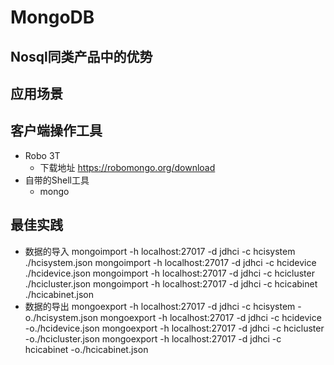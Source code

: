 
# MongoDB

## Nosql同类产品中的优势

## 应用场景

## 客户端操作工具
* Robo 3T
  * 下载地址 https://robomongo.org/download
* 自带的Shell工具
  * mongo
## 最佳实践
* 数据的导入
 mongoimport -h localhost:27017 -d jdhci -c hcisystem ./hcisystem.json
 mongoimport -h localhost:27017 -d jdhci -c hcidevice ./hcidevice.json
 mongoimport -h localhost:27017 -d jdhci -c hcicluster ./hcicluster.json
 mongoimport -h localhost:27017 -d jdhci -c hcicabinet ./hcicabinet.json
* 数据的导出
 mongoexport -h localhost:27017 -d jdhci -c hcisystem -o./hcisystem.json
 mongoexport -h localhost:27017 -d jdhci -c hcidevice -o./hcidevice.json
 mongoexport -h localhost:27017 -d jdhci -c hcicluster -o./hcicluster.json
 mongoexport -h localhost:27017 -d jdhci -c hcicabinet -o./hcicabinet.json
